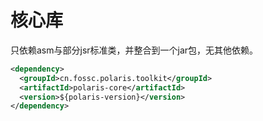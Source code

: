 # 核心库

只依赖asm与部分jsr标准类，并整合到一个jar包，无其他依赖。

```xml
<dependency>
  <groupId>cn.fossc.polaris.toolkit</groupId>
  <artifactId>polaris-core</artifactId>
  <version>${polaris-version}</version>
</dependency>
```

